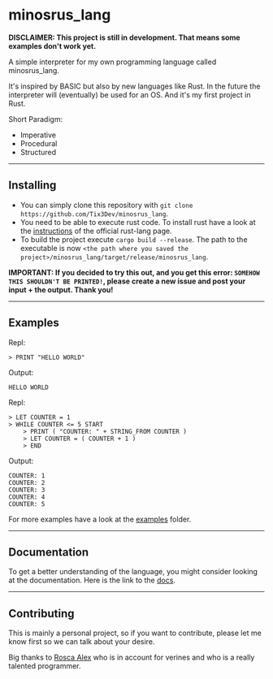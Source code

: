 # minosrus_lang

**DISCLAIMER: This project is still in development. That means some examples don't work yet.**

A simple interpreter for my own programming language called minosrus_lang. 

It's inspired by BASIC but also by new languages like Rust. In the future the interpreter will (eventually) be used for an OS. And it's my first project in Rust.

Short Paradigm:
- Imperative
- Procedural
- Structured

----

## Installing

- You can simply clone this repository with ```git clone https://github.com/Tix3Dev/minosrus_lang```.
- You need to be able to execute rust code. To install rust have a look at the [instructions](https://www.rust-lang.org/tools/install) of the official rust-lang page.
- To build the project execute ```cargo build --release```. The path to the executable is now ```<the path where you saved the project>/minosrus_lang/target/release/minosrus_lang```. 

**IMPORTANT: If you decided to try this out, and you get this error: ```SOMEHOW THIS SHOULDN'T BE PRINTED!```, please create a new issue and post your input + the output. Thank you!**

----

## Examples

Repl:
```
> PRINT "HELLO WORLD"
```
Output:
```
HELLO WORLD
```

Repl:
```
> LET COUNTER = 1
> WHILE COUNTER <= 5 START
	> PRINT ( "COUNTER: " + STRING_FROM COUNTER )
	> LET COUNTER = ( COUNTER + 1 )
	> END
``` 
Output:
```
COUNTER: 1
COUNTER: 2
COUNTER: 3
COUNTER: 4
COUNTER: 5
```

For more examples have a look at the [examples](https://github.com/Tix3Dev/minosrus_lang/tree/master/examples) folder.

----

## Documentation

To get a better understanding of the language, you might consider looking at the documentation. Here is the link to the [docs](https://github.com/Tix3Dev/minosrus_lang/tree/master/docs).

----

## Contributing

This is mainly a personal project, so if you want to contribute, please let me know first so we can talk about your desire.

Big thanks to [Rosca Alex](https://github.com/roscale) who is in account for verines and who is a really talented programmer.
